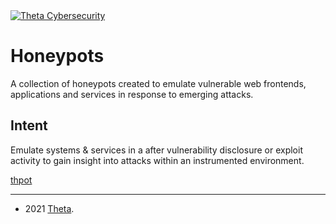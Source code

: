 <a href="https://www.theta.co.nz/cyber">
<img src="https://avatars0.githubusercontent.com/u/2897191?s=70&v=4"
title="Theta Cybersecurity" alt="Theta Cybersecurity">
</a>

# Honeypots

A collection of honeypots created to emulate vulnerable web frontends, applications and services in response to emerging attacks.

## Intent

Emulate systems & services in a after vulnerability disclosure or exploit activity to gain insight into attacks within an instrumented environment.

[thpot](https://manpages.ubuntu.com/manpages/bionic/man8/thpot.8.html)

---
- 2021 <a href="https://theta.co.nz" target="_blank">Theta</a>.
